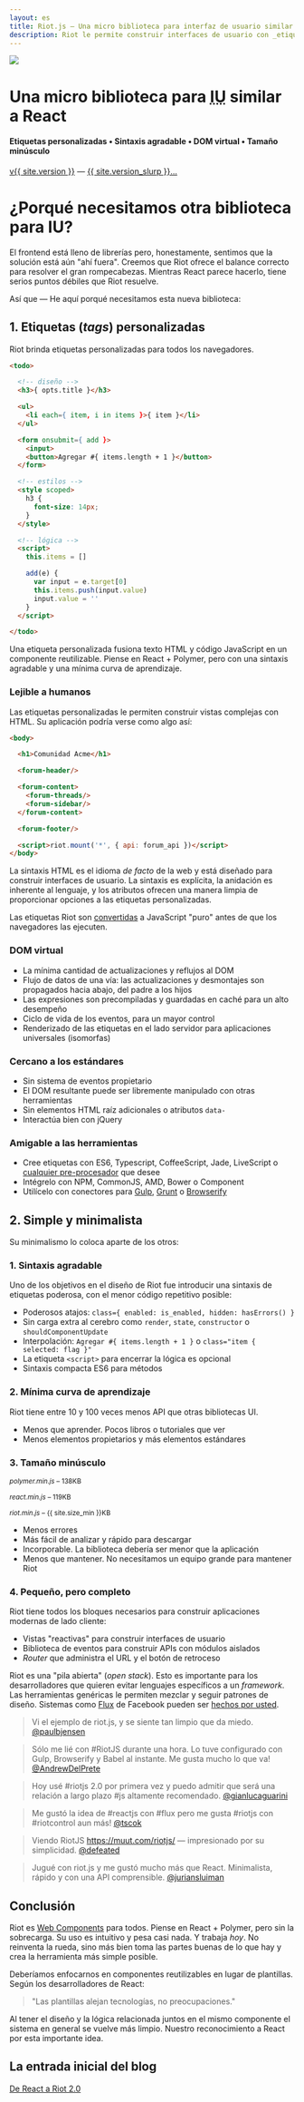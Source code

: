 ```yaml
---
layout: es
title: Riot.js — Una micro biblioteca para interfaz de usuario similar a React
description: Riot le permite construir interfaces de usuario con _etiquetas_ personalizadas, usando una sintaxis simple y agradable, y un DOM virtual similar a React, pero más veloz. Riot es muy pequeño comparado con los estándares de la industria. Riot existe porque creemos que hay una clara necesidad de otra biblioteca para IU.
---
```


<div id="hero">
  <img src="/img/logo/riot240x.png">
  <h1>Una micro biblioteca para <abbr title="Interfaz de usuario, UI (User Interface) por sus siglas en Inglés">IU</abbr> similar a React</h1>
  <h4>Etiquetas personalizadas • Sintaxis agradable • DOM virtual • Tamaño minúsculo</h4>

  <div id="version-slurp">
    <a href="/es/download/" class="tag blue">v{{ site.version }}</a> &mdash;
    <a href="/es/release-notes/">{{ site.version_slurp }}&hellip;</a>
  </div>

</div>


# ¿Porqué necesitamos otra biblioteca para IU?

El frontend está lleno de librerías pero, honestamente, sentimos que la solución está aún "ahí fuera". Creemos que Riot ofrece el balance correcto para resolver el gran rompecabezas. Mientras React parece hacerlo, tiene serios puntos débiles que Riot resuelve.

Así que — He aquí porqué necesitamos esta nueva biblioteca:


## 1. Etiquetas (<dfn lang="en">tags</dfn>) personalizadas

Riot brinda etiquetas personalizadas para todos los navegadores.

```html
<todo>

  <!-- diseño -->
  <h3>{ opts.title }</h3>

  <ul>
    <li each={ item, i in items }>{ item }</li>
  </ul>

  <form onsubmit={ add }>
    <input>
    <button>Agregar #{ items.length + 1 }</button>
  </form>

  <!-- estilos -->
  <style scoped>
    h3 {
      font-size: 14px;
    }
  </style>

  <!-- lógica -->
  <script>
    this.items = []

    add(e) {
      var input = e.target[0]
      this.items.push(input.value)
      input.value = ''
    }
  </script>

</todo>
```

Una etiqueta personalizada fusiona texto HTML y código JavaScript en un componente reutilizable. Piense en React + Polymer, pero con una sintaxis agradable y una mínima curva de aprendizaje.


### Lejible a humanos

Las etiquetas personalizadas le permiten construir vistas complejas con HTML. Su aplicación podría verse como algo así:

```html
<body>

  <h1>Comunidad Acme</h1>

  <forum-header/>

  <forum-content>
    <forum-threads/>
    <forum-sidebar/>
  </forum-content>

  <forum-footer/>

  <script>riot.mount('*', { api: forum_api })</script>
</body>
```

La sintaxis HTML es el idioma *de facto* de la web y está diseñado para construir interfaces de usuario. La sintaxis es explícita, la anidación es inherente al lenguaje, y los atributos ofrecen una manera limpia de proporcionar opciones a las etiquetas personalizadas.

Las etiquetas Riot son [convertidas](/guide/compiler/) a JavaScript "puro" antes de que los navegadores las ejecuten.


### DOM virtual

- La mínima cantidad de actualizaciones y reflujos al DOM
- Flujo de datos de una vía: las actualizaciones y desmontajes son propagados hacia abajo, del padre a los hijos
- Las expresiones son precompiladas y guardadas en caché para un alto desempeño
- Ciclo de vida de los eventos, para un mayor control
- Renderizado de las etiquetas en el lado servidor para aplicaciones universales (isomorfas)


### Cercano a los estándares
- Sin sistema de eventos propietario
- El DOM resultante puede ser libremente manipulado con otras herramientas
- Sin elementos HTML raíz adicionales o atributos `data-`
- Interactúa bien con jQuery


### Amigable a las herramientas

- Cree etiquetas con ES6, Typescript, CoffeeScript, Jade, LiveScript o [cualquier pre-procesador](/guide/compiler/#pre-processors) que desee
- Intégrelo con NPM, CommonJS, AMD, Bower o Component
- Utilícelo con conectores para [Gulp](https://github.com/e-jigsaw/gulp-riot), [Grunt](https://github.com/ariesjia/grunt-riot) o [Browserify](https://github.com/jhthorsen/riotify)



## 2. Simple y minimalista

Su minimalismo lo coloca aparte de los otros:


### 1. Sintaxis agradable

Uno de los objetivos en el diseño de Riot fue introducir una sintaxis de etiquetas poderosa, con el menor código repetitivo posible:

- Poderosos atajos: `class={ enabled: is_enabled, hidden: hasErrors() }`
- Sin carga extra al cerebro como `render`, `state`, `constructor` o `shouldComponentUpdate`
- Interpolación: `Agregar #{ items.length + 1 }` o `class="item { selected: flag }"`
- La etiqueta `<script>` para encerrar la lógica es opcional
- Sintaxis compacta ES6 para métodos


### 2. Mínima curva de aprendizaje

Riot tiene entre 10 y 100 veces menos API que otras bibliotecas UI.

- Menos que aprender. Pocos libros o tutoriales que ver
- Menos elementos propietarios y más elementos estándares


### 3. Tamaño minúsculo

<small><em>polymer.min.js</em> – 138KB</small>
<span class="bar red"></span>

<small><em>react.min.js</em> – 119KB</small>
<span class="bar red" style="width: {{ 138 / 119 * 100 }}"></span>

<small><em>riot.min.js</em> – {{ site.size_min }}KB</small>
<span class="bar blue" style="width: {{ site.size_min / 121 * 100 }}%"></span>

- Menos errores
- Más fácil de analizar y rápido para descargar
- Incorporable. La biblioteca debería ser menor que la aplicación
- Menos que mantener. No necesitamos un equipo grande para mantener Riot



### 4. Pequeño, pero completo

Riot tiene todos los bloques necesarios para construir aplicaciones modernas de lado cliente:

- Vistas "reactivas" para construir interfaces de usuario
- Biblioteca de eventos para construir APIs con módulos aislados
- <dfn lang="en">Router</dfn> que administra el URL y el botón de retroceso

Riot es una "pila abierta" (_open stack_). Esto es importante para los desarrolladores que quieren evitar lenguajes específicos a un <dfn lang="en">framework</dfn>. Las herramientas genéricas le permiten mezclar y seguir patrones de diseño. Sistemas como [Flux](https://facebook.github.io/flux/) de Facebook pueden ser [hechos por usted](https://github.com/jimsparkman/RiotControl).


> Vi el ejemplo de riot.js, y se siente tan limpio que da miedo. [@paulbjensen](https://twitter.com/paulbjensen/status/558378720403419137)

> Sólo me lié con #RiotJS durante una hora. Lo tuve configurado con Gulp, Browserify y Babel al instante. Me gusta mucho lo que va! [@AndrewDelPrete](https://twitter.com/AndrewDelPrete/status/630976295011127296)

> Hoy usé #riotjs 2.0 por primera vez y puedo admitir que será una relación a largo plazo #js altamente recomendado. [@gianlucaguarini](https://twitter.com/gianlucaguarini/status/559756081862574080)

> Me gustó la idea de #reactjs con #flux pero me gusta #riotjs con #riotcontrol aun más! [@tscok](https://twitter.com/tscok/status/580509124598829056)

> Viendo RiotJS https://muut.com/riotjs/ — impresionado por su simplicidad. [@defeated](https://twitter.com/defeated/status/559215403541757952)

> Jugué con riot.js y me gustó mucho más que React. Minimalista, rápido y con una API comprensible. [@juriansluiman](https://twitter.com/juriansluiman/status/560399379035865088)


## Conclusión

Riot es [Web Components](http://webcomponents.org/) para todos. Piense en React + Polymer, pero sin la sobrecarga. Su uso es intuitivo y pesa casi nada. Y trabaja _hoy_. No reinventa la rueda, sino más bien toma las partes buenas de lo que hay y crea la herramienta más simple posible.

Deberíamos enfocarnos en componentes reutilizables en lugar de plantillas.
Según los desarrolladores de React:

> "Las plantillas alejan tecnologías, no preocupaciones."

Al tener el diseño y la lógica relacionada juntos en el mismo componente el sistema en general se vuelve más limpio. Nuestro reconocimiento a React por esta importante idea.


## La entrada inicial del blog

[De React a Riot 2.0](https://muut.com/blog/technology/riot-2.0/)
